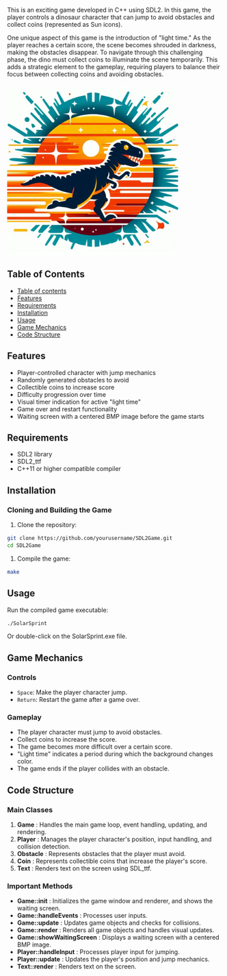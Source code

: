 This is an exciting game developed in C++ using SDL2. In this game, the player controls a dinosaur character that can jump to avoid obstacles and collect coins (represented as Sun icons). 

One unique aspect of this game is the introduction of "light time." As the player reaches a certain score, the scene becomes shrouded in darkness, making the obstacles disappear. To navigate through this challenging phase, the dino must collect coins to illuminate the scene temporarily. This adds a strategic element to the gameplay, requiring players to balance their focus between collecting coins and avoiding obstacles.

<img src="res/logo.bmp" alt="Logo dino" width="400">

## Table of Contents 
- [Table of contents](#Table_of_Contents)
- [Features](#Features)
- [Requirements](#Requirements)
- [Installation](#Installation)
- [Usage](#Usage)
- [Game Mechanics](#Game_Mechanics)
- [Code Structure](#Code_Structure)
 
## Features
- Player-controlled character with jump mechanics
- Randomly generated obstacles to avoid
- Collectible coins to increase score
- Difficulty progression over time
- Visual timer indication for active "light time"
- Game over and restart functionality
- Waiting screen with a centered BMP image before the game starts
## Requirements
- SDL2 library
- SDL2_ttf 
- C++11 or higher compatible compiler
## Installation

### Cloning and Building the Game
1. Clone the repository:
```bash
git clone https://github.com/yourusername/SDL2Game.git
cd SDL2Game
```

1. Compile the game:
```bash
make
```

## Usage
Run the compiled game executable:
```bash
./SolarSprint
```

Or double-click on the SolarSprint.exe file.
## Game Mechanics
### Controls 
- `Space`: Make the player character jump. 
- `Return`: Restart the game after a game over.
### Gameplay
- The player character must jump to avoid obstacles.
- Collect coins to increase the score.
- The game becomes more difficult over a certain score.
- "Light time" indicates a period during which the background changes color.
- The game ends if the player collides with an obstacle.
## Code Structure
### Main Classes 
1. **Game** : Handles the main game loop, event handling, updating, and rendering. 
2. **Player** : Manages the player character's position, input handling, and collision detection. 
3. **Obstacle** : Represents obstacles that the player must avoid. 
4. **Coin** : Represents collectible coins that increase the player's score. 
5. **Text** : Renders text on the screen using SDL_ttf.
### Important Methods 
- **Game::init** : Initializes the game window and renderer, and shows the waiting screen. 
- **Game::handleEvents** : Processes user inputs. 
- **Game::update** : Updates game objects and checks for collisions. 
- **Game::render** : Renders all game objects and handles visual updates. 
- **Game::showWaitingScreen** : Displays a waiting screen with a centered BMP image. 
- **Player::handleInput** : Processes player input for jumping. 
- **Player::update** : Updates the player's position and jump mechanics. 
- **Text::render** : Renders text on the screen.

